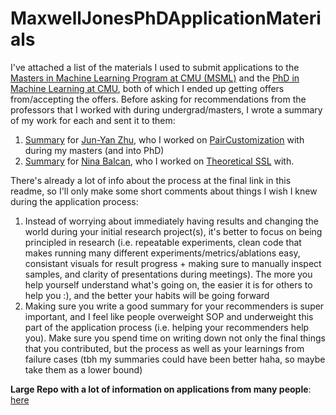 # MaxwellJonesPhDApplicationMaterials
I've attached a list of the materials I used to submit applications to the [Masters in Machine Learning Program at CMU (MSML)](https://github.com/maxwelljones14/MaxwellJonesPhDApplicationMaterials/blob/main/Maxwell_Jones_CMU_MSML_SOP.pdf) and the [PhD in Machine Learning at CMU](https://github.com/maxwelljones14/MaxwellJonesPhDApplicationMaterials/blob/main/Maxwell_Jones_CMU_PhD_SOP.pdf), both of which I ended up getting offers from/accepting the offers. Before asking for recommendations from the professors that I worked with during undergrad/masters, I wrote a summary of my work for each and sent it to them:
1. [Summary](https://github.com/maxwelljones14/MaxwellJonesPhDApplicationMaterials/blob/main/Maxwell's_Generative_Intelligence_Lab%20Contributions.pdf) for [Jun-Yan Zhu](https://www.cs.cmu.edu/~junyanz/), who I worked on [PairCustomization](https://paircustomization.github.io/) with during my masters (and into PhD)
2. [Summary](https://github.com/maxwelljones14/MaxwellJonesPhDApplicationMaterials/blob/main/Maxwell_Research_Synopsis_Theoretical_ML.pdf) for [Nina Balcan](https://scholars.cmu.edu/3225-nina-balcan), who I worked on [Theoretical SSL](https://arxiv.org/pdf/2306.07098) with.

There's already a lot of info about the process at the final link in this readme, so I'll only make some short comments about things I wish I knew during the application process:
1. Instead of worrying about immediately having results and changing the world during your initial research project(s), it's better to focus on being principled in research (i.e. repeatable experiments, clean code that makes running many different experiments/metrics/ablations easy, consistant visuals for result progress + making sure to manually inspect samples, and clarity of presentations during meetings). The more you help yourself understand what's going on, the easier it is for others to help you :), and the better your habits will be going forward
2. Making sure you write a good summary for your recommenders is super important, and I feel like people overweight SOP and underweight this part of the application process (i.e. helping your recommenders help you). Make sure you spend time on writing down not only the final things that you contributed, but the process as well as your learnings from failure cases (tbh my summaries could have been better haha, so maybe take them as a lower bound)

**Large Repo with a lot of information on applications from many people**: [here](https://github.com/pliang279/awesome-phd-advice)
